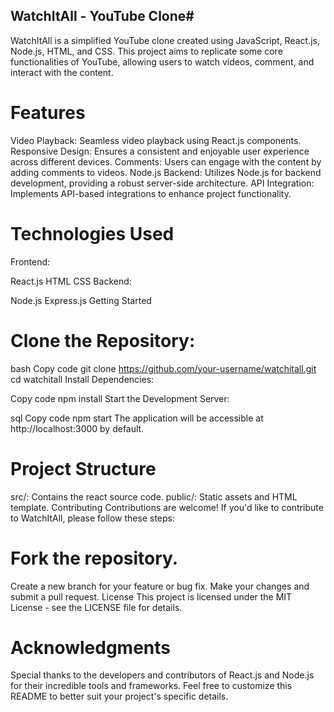 ## WatchItAll - YouTube Clone#
WatchItAll is a simplified YouTube clone created using JavaScript, React.js, Node.js, HTML, and CSS. This project aims to replicate some core functionalities of YouTube, allowing users to watch videos, comment, and interact with the content.

# Features
Video Playback: Seamless video playback using React.js components.
Responsive Design: Ensures a consistent and enjoyable user experience across different devices.
Comments: Users can engage with the content by adding comments to videos.
Node.js Backend: Utilizes Node.js for backend development, providing a robust server-side architecture.
API Integration: Implements API-based integrations to enhance project functionality.
# Technologies Used
Frontend:

React.js
HTML
CSS
Backend:

Node.js
Express.js
Getting Started
# Clone the Repository:

bash
Copy code
git clone https://github.com/your-username/watchitall.git
cd watchitall
Install Dependencies:

Copy code
npm install
Start the Development Server:

sql
Copy code
npm start
The application will be accessible at http://localhost:3000 by default.

# Project Structure
src/: Contains the react source code.
public/: Static assets and HTML template.
Contributing
Contributions are welcome! If you'd like to contribute to WatchItAll, please follow these steps:

# Fork the repository.
Create a new branch for your feature or bug fix.
Make your changes and submit a pull request.
License
This project is licensed under the MIT License - see the LICENSE file for details.

# Acknowledgments
Special thanks to the developers and contributors of React.js and Node.js for their incredible tools and frameworks.
Feel free to customize this README to better suit your project's specific details.
